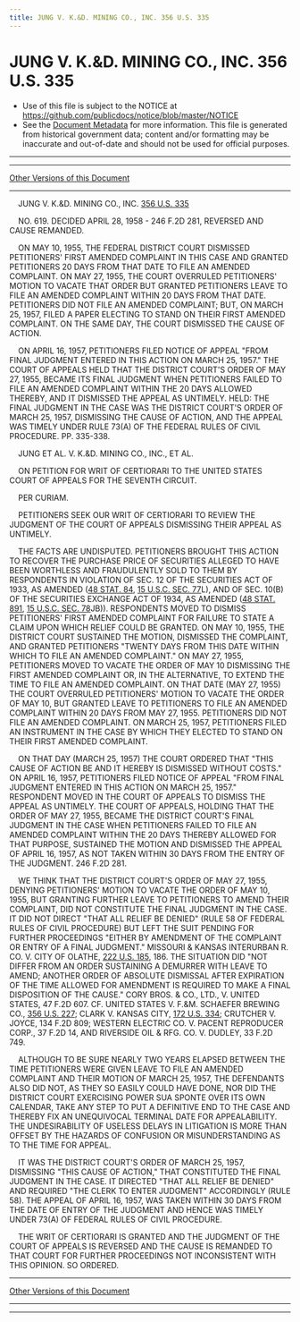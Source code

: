 ```yaml
---
title: JUNG V. K.&D. MINING CO., INC. 356 U.S. 335
---
```


# JUNG V. K.&D. MINING CO., INC. 356 U.S. 335

* Use of this file is subject to the NOTICE at https://github.com/publicdocs/notice/blob/master/NOTICE
* See the [Document Metadata](../../../index.md) for more information.
  This file is generated from historical government data; content and/or formatting may be inaccurate and out-of-date and should not be used for official purposes.

----------
----------

[Other Versions of this Document](https://publicdocs.github.io/go/links?ns=uslm-x&ref=%2Fus%2Fcourts%2Fscotus%2FusReporter%2F356%2F335)

----------

    JUNG V. K.&D. MINING CO., INC. [356 U.S. 335][/us/courts/scotus/usReporter/356/335]

    NO. 619.  DECIDED APRIL 28, 1958 - 246 F.2D 281, REVERSED AND CAUSE REMANDED.

    ON MAY 10, 1955, THE FEDERAL DISTRICT COURT DISMISSED PETITIONERS' FIRST AMENDED COMPLAINT IN THIS CASE AND GRANTED PETITIONERS 20 DAYS FROM THAT DATE TO FILE AN AMENDED COMPLAINT.  ON MAY 27, 1955, THE COURT OVERRULED PETITIONERS' MOTION TO VACATE THAT ORDER BUT GRANTED PETITIONERS LEAVE TO FILE AN AMENDED COMPLAINT WITHIN 20 DAYS FROM THAT DATE.  PETITIONERS DID NOT FILE AN AMENDED COMPLAINT; BUT, ON MARCH 25, 1957, FILED A PAPER ELECTING TO STAND ON THEIR FIRST AMENDED COMPLAINT.  ON THE SAME DAY, THE COURT DISMISSED THE CAUSE OF ACTION.

    ON APRIL 16, 1957, PETITIONERS FILED NOTICE OF APPEAL "FROM FINAL JUDGMENT ENTERED IN THIS ACTION ON MARCH 25, 1957."  THE COURT OF APPEALS HELD THAT THE DISTRICT COURT'S ORDER OF MAY 27, 1955, BECAME ITS FINAL JUDGMENT WHEN PETITIONERS FAILED TO FILE AN AMENDED COMPLAINT WITHIN THE 20 DAYS ALLOWED THEREBY, AND IT DISMISSED THE APPEAL AS UNTIMELY.  HELD:  THE FINAL JUDGMENT IN THE CASE WAS THE DISTRICT COURT'S ORDER OF MARCH 25, 1957, DISMISSING THE CAUSE OF ACTION, AND THE APPEAL WAS TIMELY UNDER RULE 73(A) OF THE FEDERAL RULES OF CIVIL PROCEDURE.  PP. 335-338.

    JUNG ET AL. V. K.&D. MINING CO., INC., ET AL.

    ON PETITION FOR WRIT OF CERTIORARI TO THE UNITED STATES COURT OF APPEALS FOR THE SEVENTH CIRCUIT.

    PER CURIAM.

    PETITIONERS SEEK OUR WRIT OF CERTIORARI TO REVIEW THE JUDGMENT OF THE COURT OF APPEALS DISMISSING THEIR APPEAL AS UNTIMELY.

    THE FACTS ARE UNDISPUTED.  PETITIONERS BROUGHT THIS ACTION TO RECOVER THE PURCHASE PRICE OF SECURITIES ALLEGED TO HAVE BEEN WORTHLESS AND FRAUDULENTLY SOLD TO THEM BY RESPONDENTS IN VIOLATION OF SEC. 12 OF THE SECURITIES ACT OF 1933, AS AMENDED ([48 STAT. 84][/us/stat/48/84], [15 U.S.C.  SEC. 77][/us/usc/t15/s77]L), AND OF SEC. 10(B) OF THE SECURITIES EXCHANGE ACT OF 1934, AS AMENDED ([48 STAT.  891][/us/stat/48/891], [15 U.S.C. SEC. 78][/us/usc/t15/s78]JB)).  RESPONDENTS MOVED TO DISMISS PETITIONERS' FIRST AMENDED COMPLAINT FOR FAILURE TO STATE A CLAIM UPON WHICH RELIEF COULD BE GRANTED.  ON MAY 10, 1955, THE DISTRICT COURT SUSTAINED THE MOTION, DISMISSED THE COMPLAINT, AND GRANTED PETITIONERS "TWENTY DAYS FROM THIS DATE WITHIN WHICH TO FILE AN AMENDED COMPLAINT."  ON MAY 27, 1955, PETITIONERS MOVED TO VACATE THE ORDER OF MAY 10 DISMISSING THE FIRST AMENDED COMPLAINT OR, IN THE ALTERNATIVE, TO EXTEND THE TIME TO FILE AN AMENDED COMPLAINT.  ON THAT DATE (MAY 27, 1955) THE COURT OVERRULED PETITIONERS' MOTION TO VACATE THE ORDER OF MAY 10, BUT GRANTED LEAVE TO PETITIONERS TO FILE AN AMENDED COMPLAINT WITHIN 20 DAYS FROM MAY 27, 1955.  PETITIONERS DID NOT FILE AN AMENDED COMPLAINT.  ON MARCH 25, 1957, PETITIONERS FILED AN INSTRUMENT IN THE CASE BY WHICH THEY ELECTED TO STAND ON THEIR FIRST AMENDED COMPLAINT.

    ON THAT DAY (MARCH 25, 1957) THE COURT ORDERED THAT "THIS CAUSE OF ACTION BE AND IT HEREBY IS DISMISSED WITHOUT COSTS."  ON APRIL 16, 1957, PETITIONERS FILED NOTICE OF APPEAL "FROM FINAL JUDGMENT ENTERED IN THIS ACTION ON MARCH 25, 1957."  RESPONDENT MOVED IN THE COURT OF APPEALS TO DISMISS THE APPEAL AS UNTIMELY.  THE COURT OF APPEALS, HOLDING THAT THE ORDER OF MAY 27, 1955, BECAME THE DISTRICT COURT'S FINAL JUDGMENT IN THE CASE WHEN PETITIONERS FAILED TO FILE AN AMENDED COMPLAINT WITHIN THE 20 DAYS THEREBY ALLOWED FOR THAT PURPOSE, SUSTAINED THE MOTION AND DISMISSED THE APPEAL OF APRIL 16, 1957, AS NOT TAKEN WITHIN 30 DAYS FROM THE ENTRY OF THE JUDGMENT.  246 F.2D 281.

    WE THINK THAT THE DISTRICT COURT'S ORDER OF MAY 27, 1955, DENYING PETITIONERS' MOTION TO VACATE THE ORDER OF MAY 10, 1955, BUT GRANTING FURTHER LEAVE TO PETITIONERS TO AMEND THEIR COMPLAINT, DID NOT CONSTITUTE THE FINAL JUDGMENT IN THE CASE.  IT DID NOT DIRECT "THAT ALL RELIEF BE DENIED"  (RULE 58 OF FEDERAL RULES OF CIVIL PROCEDURE) BUT LEFT THE SUIT PENDING FOR FURTHER PROCEEDINGS "EITHER BY AMENDMENT OF THE COMPLAINT OR ENTRY OF A FINAL JUDGMENT."  MISSOURI & KANSAS INTERURBAN R. CO. V. CITY OF OLATHE, [222 U.S. 185][/us/courts/scotus/usReporter/222/185], 186.  THE SITUATION DID "NOT DIFFER FROM AN ORDER SUSTAINING A DEMURRER WITH LEAVE TO AMEND; ANOTHER ORDER OF ABSOLUTE DISMISSAL AFTER EXPIRATION OF THE TIME ALLOWED FOR AMENDMENT IS REQUIRED TO MAKE A FINAL DISPOSITION OF THE CAUSE."  CORY BROS. & CO., LTD., V. UNITED STATES, 47 F.2D 607.  CF. UNITED STATES V. F.&M. SCHAEFER BREWING CO., [356 U.S. 227][/us/courts/scotus/usReporter/356/227]; CLARK V. KANSAS CITY, [172 U.S. 334][/us/courts/scotus/usReporter/172/334]; CRUTCHER V. JOYCE, 134 F.2D 809; WESTERN ELECTRIC CO. V. PACENT REPRODUCER CORP., 37 F.2D 14, AND RIVERSIDE OIL & RFG.  CO. V. DUDLEY, 33 F.2D 749.

    ALTHOUGH TO BE SURE NEARLY TWO YEARS ELAPSED BETWEEN THE TIME PETITIONERS WERE GIVEN LEAVE TO FILE AN AMENDED COMPLAINT AND THEIR MOTION OF MARCH 25, 1957, THE DEFENDANTS ALSO DID NOT, AS THEY SO EASILY COULD HAVE DONE, NOR DID THE DISTRICT COURT EXERCISING POWER SUA SPONTE OVER ITS OWN CALENDAR, TAKE ANY STEP TO PUT A DEFINITIVE END TO THE CASE AND THEREBY FIX AN UNEQUIVOCAL TERMINAL DATE FOR APPEALABILITY.  THE UNDESIRABILITY OF USELESS DELAYS IN LITIGATION IS MORE THAN OFFSET BY THE HAZARDS OF CONFUSION OR MISUNDERSTANDING AS TO THE TIME FOR APPEAL.

    IT WAS THE DISTRICT COURT'S ORDER OF MARCH 25, 1957, DISMISSING "THIS CAUSE OF ACTION," THAT CONSTITUTED THE FINAL JUDGMENT IN THE CASE.  IT DIRECTED "THAT ALL RELIEF BE DENIED" AND REQUIRED "THE CLERK TO ENTER JUDGMENT" ACCORDINGLY (RULE 58).  THE APPEAL OF APRIL 16, 1957, WAS TAKEN WITHIN 30 DAYS FROM THE DATE OF ENTRY OF THE JUDGMENT AND HENCE WAS TIMELY UNDER 73(A) OF FEDERAL RULES OF CIVIL PROCEDURE.

    THE WRIT OF CERTIORARI IS GRANTED AND THE JUDGMENT OF THE COURT OF APPEALS IS REVERSED AND THE CAUSE IS REMANDED TO THAT COURT FOR FURTHER PROCEEDINGS NOT INCONSISTENT WITH THIS OPINION.  SO ORDERED.

----------

[Other Versions of this Document](https://publicdocs.github.io/go/links?ns=uslm-x&ref=%2Fus%2Fcourts%2Fscotus%2FusReporter%2F356%2F335)

----------
----------

[/us/courts/scotus/usReporter/356/335]: https://publicdocs.github.io/go/links?ns=uslm-x&ref=%2Fus%2Fcourts%2Fscotus%2FusReporter%2F356%2F335
[/us/stat/48/84]: https://publicdocs.github.io/go/links?ns=uslm&ref=%2Fus%2Fstat%2F48%2F84
[/us/usc/t15/s77]: https://publicdocs.github.io/go/links?ns=uslm&ref=%2Fus%2Fusc%2Ft15%2Fs77
[/us/stat/48/891]: https://publicdocs.github.io/go/links?ns=uslm&ref=%2Fus%2Fstat%2F48%2F891
[/us/usc/t15/s78]: https://publicdocs.github.io/go/links?ns=uslm&ref=%2Fus%2Fusc%2Ft15%2Fs78
[/us/courts/scotus/usReporter/222/185]: https://publicdocs.github.io/go/links?ns=uslm-x&ref=%2Fus%2Fcourts%2Fscotus%2FusReporter%2F222%2F185
[/us/courts/scotus/usReporter/356/227]: https://publicdocs.github.io/go/links?ns=uslm-x&ref=%2Fus%2Fcourts%2Fscotus%2FusReporter%2F356%2F227
[/us/courts/scotus/usReporter/172/334]: https://publicdocs.github.io/go/links?ns=uslm-x&ref=%2Fus%2Fcourts%2Fscotus%2FusReporter%2F172%2F334


